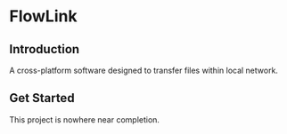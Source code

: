 # FlowLink
## Introduction
A cross-platform software designed to transfer files within local network.

## Get Started
This project is nowhere near completion.
